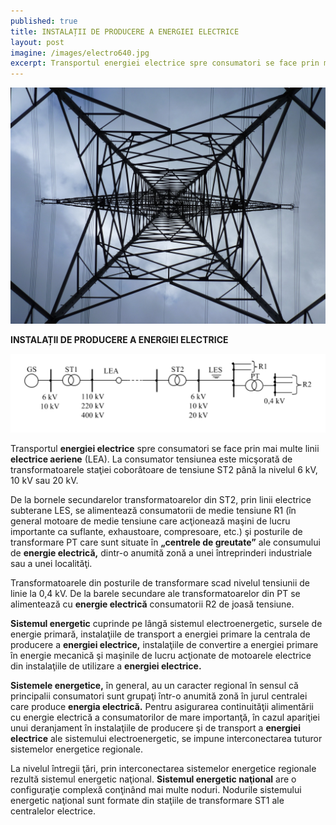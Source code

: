 ```yaml
---
published: true
title: INSTALAȚII DE PRODUCERE A ENERGIEI ELECTRICE
layout: post
imagine: /images/electro640.jpg
excerpt: Transportul energiei electrice spre consumatori se face prin mai multe linii electrice aeriene (LEA).
---
```

 
 
![Electrician, Home-Electric](/images/electro.jpg)


**INSTALAȚII DE PRODUCERE A ENERGIEI ELECTRICE**

![Electrician, Home-Electric](/images/schema.png)

Transportul **energiei electrice** spre consumatori se face prin mai multe linii **electrice aeriene** (LEA). La consumator tensiunea este micşorată de transformatoarele staţiei coborâtoare de tensiune ST2 până la nivelul 6 kV, 10 kV sau 20 kV.

De la bornele secundarelor transformatoarelor din ST2, prin linii electrice subterane LES, se alimentează consumatorii de medie tensiune R1 (în general motoare de medie tensiune care acţionează maşini de lucru importante ca suflante, exhaustoare, compresoare, etc.) şi posturile de transformare PT care sunt situate în **„centrele de greutate”** ale consumului de **energie electrică,** dintr-o anumită zonă a unei întreprinderi industriale sau a unei localităţi. 

Transformatoarele din posturile de transformare scad nivelul tensiunii de linie la 0,4 kV. De la barele secundare ale transformatoarelor din PT se alimentează cu **energie electrică** consumatorii R2 de joasă tensiune.

**Sistemul energetic** cuprinde pe lângă sistemul electroenergetic, sursele de energie primară, instalaţiile de transport a energiei primare la centrala de producere a **energiei electrice,** instalaţiile de convertire a energiei primare în energie mecanică şi maşinile de lucru acţionate de motoarele electrice din instalaţiile de utilizare a **energiei electrice.**

**Sistemele energetice,** în general, au un caracter regional în sensul că principalii consumatori sunt grupaţi într-o anumită zonă în jurul centralei care produce **energia electrică.** Pentru asigurarea continuităţii alimentării cu energie electrică a consumatorilor de mare importanţă, în cazul apariţiei unui deranjament în instalaţiile de producere şi de transport a **energiei electrice** ale sistemului electroenergetic, se impune interconectarea tuturor sistemelor energetice regionale. 

La nivelul întregii ţări, prin interconectarea sistemelor energetice regionale rezultă sistemul energetic naţional. **Sistemul energetic naţional** are o configuraţie complexă conţinând mai multe noduri. Nodurile sistemului energetic naţional sunt formate din staţiile de transformare ST1 ale centralelor electrice.

